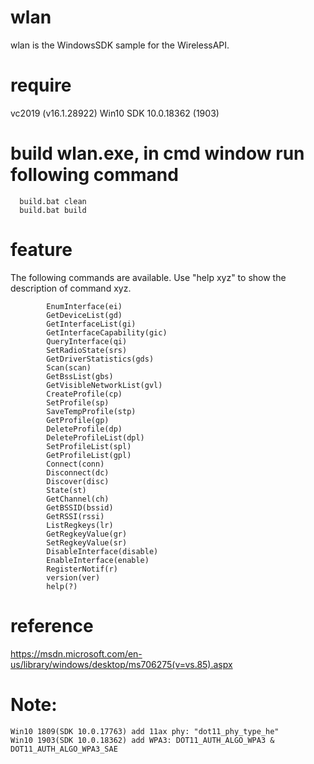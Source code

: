 # wlan
wlan is the WindowsSDK sample for the WirelessAPI.


# require 
  vc2019 (v16.1.28922)
  Win10 SDK 10.0.18362 (1903)

# build wlan.exe, in cmd window run following command
```
  build.bat clean
  build.bat build
```

# feature
The following commands are available. Use "help xyz" to show the description of command xyz.
```
        EnumInterface(ei)
        GetDeviceList(gd)
        GetInterfaceList(gi)
        GetInterfaceCapability(gic)
        QueryInterface(qi)
        SetRadioState(srs)
        GetDriverStatistics(gds)
        Scan(scan)
        GetBssList(gbs)
        GetVisibleNetworkList(gvl)
        CreateProfile(cp)
        SetProfile(sp)
        SaveTempProfile(stp)
        GetProfile(gp)
        DeleteProfile(dp)
        DeleteProfileList(dpl)
        SetProfileList(spl)
        GetProfileList(gpl)
        Connect(conn)
        Disconnect(dc)
        Discover(disc)
        State(st)
        GetChannel(ch)
        GetBSSID(bssid)
        GetRSSI(rssi)
        ListRegkeys(lr)
        GetRegkeyValue(gr)
        SetRegkeyValue(sr)
        DisableInterface(disable)
        EnableInterface(enable)
        RegisterNotif(r)
        version(ver)
        help(?)
```
# reference
  https://msdn.microsoft.com/en-us/library/windows/desktop/ms706275(v=vs.85).aspx

# Note:
	Win10 1809(SDK 10.0.17763) add 11ax phy: "dot11_phy_type_he"
	Win10 1903(SDK 10.0.18362) add WPA3: DOT11_AUTH_ALGO_WPA3 & DOT11_AUTH_ALGO_WPA3_SAE